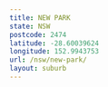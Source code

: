 ```yaml
---
title: NEW PARK
state: NSW
postcode: 2474
latitude: -28.60039624
longitude: 152.9943753
url: /nsw/new-park/
layout: suburb
---
```

